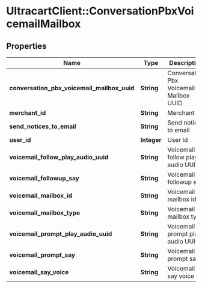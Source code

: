 # UltracartClient::ConversationPbxVoicemailMailbox

## Properties
Name | Type | Description | Notes
------------ | ------------- | ------------- | -------------
**conversation_pbx_voicemail_mailbox_uuid** | **String** | Conversation Pbx Voicemail Mailbox UUID | [optional] 
**merchant_id** | **String** | Merchant Id | [optional] 
**send_notices_to_email** | **String** | Send notices to email | [optional] 
**user_id** | **Integer** | User Id | [optional] 
**voicemail_follow_play_audio_uuid** | **String** | Voicemail follow play audio UUID | [optional] 
**voicemail_followup_say** | **String** | Voicemail followup say | [optional] 
**voicemail_mailbox_id** | **String** | Voicemail mailbox id | [optional] 
**voicemail_mailbox_type** | **String** | Voicemail mailbox type | [optional] 
**voicemail_prompt_play_audio_uuid** | **String** | Voicemail prompt play audio UUID | [optional] 
**voicemail_prompt_say** | **String** | Voicemail prompt say | [optional] 
**voicemail_say_voice** | **String** | Voicemail say voice | [optional] 


